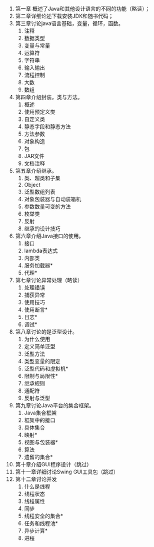 1. 第一章 概述了Java和其他设计语言的不同的功能（略读）；
2. 第二章详细论述下载安装JDK和随书代码；
3. 第三章讨论java语言基础，变量，循环，函数。
    1. 注释
    2. 数据类型
    3. 变量与常量
    4. 运算符
    5. 字符串
    6. 输入输出
    7. 流程控制
    8. 大数
    9. 数组
4. 第四章介绍封装。类与方法。
    1. 概述
    2. 使用预定义类
    3. 自定义类
    4. 静态字段和静态方法
    5. 方法参数
    6. 对象构造
    7. 包
    8. JAR文件
    9. 文档注释
5. 第五章介绍继承。
    1. 类、超类和子集
    2. Object
    3. 泛型数组列表
    4. 对象包装器与自动装箱机
    5. 参数数量可变的方法
    6. 枚举类
    7. 反射
    8. 继承的设计技巧
6. 第六章介绍Java接口的使用。
    1. 接口
    2. lambda表达式
    3. 内部类
    4. 服务加载器*
    5. 代理*
7. 第七章讨论异常处理（略读）
    1. 处理错误
    2. 捕获异常
    3. 使用技巧
    4. 使用断言*
    5. 日志*
    6. 调试*
8. 第八章讨论的是泛型设计。
    1. 为什么使用
    2. 定义简单泛型
    3. 泛型方法
    4. 类型变量的限定
    5. 泛型代码和虚拟机*
    6. 限制与局限性*
    7. 继承规则
    8. 通配符
    9. 反射与泛型
9. 第九章讨论Java平台的集合框架。
    1. Java集合框架
    2. 框架中的接口
    3. 具体集合
    4. 映射*
    5. 视图与包装器*
    6. 算法
    7. 遗留的集合*
10. 第十章介绍GUI程序设计（跳过）
11. 第十一章详细讨论Swing GUI工具包（跳过）
12. 第十二章讨论并发
    1. 什么是线程
    2. 线程状态
    3. 线程属性
    4. 同步
    5. 线程安全的集合*
    6. 任务和线程池*
    7. 异步计算*
    8. 进程

 